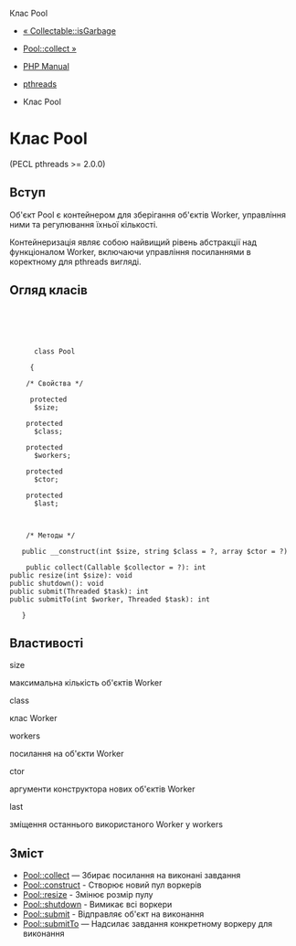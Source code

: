 Клас Pool

-   [« Collectable::isGarbage](collectable.isgarbage.html)
    
-   [Pool::collect »](pool.collect.html)
    
-   [PHP Manual](index.html)
    
-   [pthreads](book.pthreads.html)
    
-   Клас Pool
    

# Клас Pool

(PECL pthreads >= 2.0.0)

## Вступ

Об'єкт Pool є контейнером для зберігання об'єктів Worker, управління ними та регулювання їхньої кількості.

Контейнеризація являє собою найвищий рівень абстракції над функціоналом Worker, включаючи управління посиланнями в коректному для pthreads вигляді.

## Огляд класів

```classsynopsis


    
    
     
      class Pool
     
     {
    
    /* Свойства */
    
     protected
      $size;

    protected
      $class;

    protected
      $workers;

    protected
      $ctor;

    protected
      $last;



    /* Методы */
    
   public __construct(int $size, string $class = ?, array $ctor = ?)

    public collect(Callable $collector = ?): int
public resize(int $size): void
public shutdown(): void
public submit(Threaded $task): int
public submitTo(int $worker, Threaded $task): int

   }
```

## Властивості

size

максимальна кількість об'єктів Worker

class

клас Worker

workers

посилання на об'єкти Worker

ctor

аргументи конструктора нових об'єктів Worker

last

зміщення останнього використаного Worker у workers

## Зміст

-   [Pool::collect](pool.collect.html) — Збирає посилання на виконані завдання
-   [Pool::construct](pool.construct.html) - Створює новий пул воркерів
-   [Pool::resize](pool.resize.html) - Змінює розмір пулу
-   [Pool::shutdown](pool.shutdown.html) - Вимикає всі воркери
-   [Pool::submit](pool.submit.html) - Відправляє об'єкт на виконання
-   [Pool::submitTo](pool.submitTo.html) — Надсилає завдання конкретному воркеру для виконання